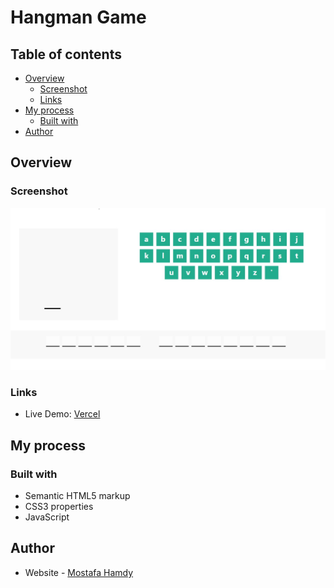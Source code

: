 # Hangman Game

## Table of contents

- [Overview](#overview)
  - [Screenshot](#screenshot)
  - [Links](#links)
- [My process](#my-process)
  - [Built with](#built-with)
- [Author](#author)

## Overview

### Screenshot

![](Images/Screenshot%202023-02-01%20151155.jpg)

### Links

- Live Demo: [Vercel](https://hangman-rouge-two.vercel.app/)

## My process

### Built with

- Semantic HTML5 markup
- CSS3 properties
- JavaScript

## Author

- Website - [Mostafa Hamdy](https://mostafa-portfolio.vercel.app/)
